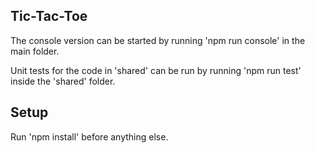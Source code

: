 ## Tic-Tac-Toe 

The console version can be started by running 'npm run console' in the main folder.

Unit tests for the code in 'shared' can be run by running 'npm run test' inside the 'shared' folder.

## Setup
Run 'npm install' before anything else.
